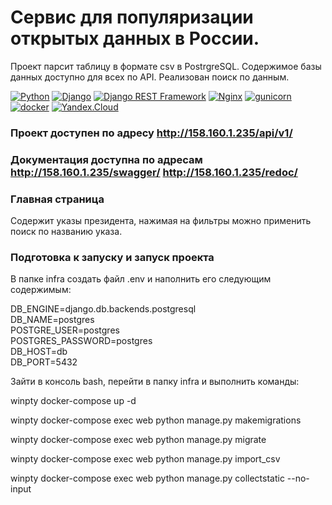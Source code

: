 # Cервис для популяризации открытых данных в России.

Проект парсит таблицу в формате csv в PostrgreSQL. Содержимое базы данных доступно для всех по API. Реализован поиск по данным.

[![Python](https://img.shields.io/badge/-Python-464646?style=flat-square&logo=Python)](https://www.python.org/)
[![Django](https://img.shields.io/badge/-Django-464646?style=flat-square&logo=Django)](https://www.djangoproject.com/)
[![Django REST Framework](https://img.shields.io/badge/-Django%20REST%20Framework-464646?style=flat-square&logo=Django%20REST%20Framework)](https://www.django-rest-framework.org/)
[![Nginx](https://img.shields.io/badge/-NGINX-464646?style=flat-square&logo=NGINX)](https://nginx.org/ru/)
[![gunicorn](https://img.shields.io/badge/-gunicorn-464646?style=flat-square&logo=gunicorn)](https://gunicorn.org/)
[![docker](https://img.shields.io/badge/-Docker-464646?style=flat-square&logo=docker)](https://www.docker.com/)
[![Yandex.Cloud](https://img.shields.io/badge/-Yandex.Cloud-464646?style=flat-square&logo=Yandex.Cloud)](https://cloud.yandex.ru/)

### Проект доступен по адресу http://158.160.1.235/api/v1/

### Документация доступна по адресам http://158.160.1.235/swagger/   http://158.160.1.235/redoc/

### Главная страница

Содержит указы президента, нажимая на фильтры можно применить поиск по названию указа. 

### Подготовка к запуску и запуск проекта

В папке infra создать файл .env и наполнить его следующим содержимым:

 DB_ENGINE=django.db.backends.postgresql  
 DB_NAME=postgres  
 POSTGRE_USER=postgres  
 POSTGRES_PASSWORD=postgres  
 DB_HOST=db  
 DB_PORT=5432                          

Зайти в консоль bash, перейти в папку infra и выполнить команды:

winpty docker-compose up -d

winpty docker-compose exec web python manage.py makemigrations

winpty docker-compose exec web python manage.py migrate

winpty docker-compose exec web python manage.py import_csv

winpty docker-compose exec web python manage.py collectstatic --no-input
